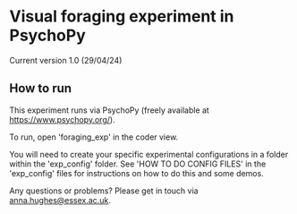 # Visual foraging experiment in PsychoPy

Current version 1.0 (29/04/24)

## How to run

This experiment runs via PsychoPy (freely available at https://www.psychopy.org/).

To run, open 'foraging_exp' in the coder view.

You will need to create your specific experimental configurations in a folder within the 'exp_config' folder. See 'HOW TO DO CONFIG FILES' in the 'exp_config' files for instructions on how to do this and some demos.

Any questions or problems? Please get in touch via anna.hughes@essex.ac.uk.